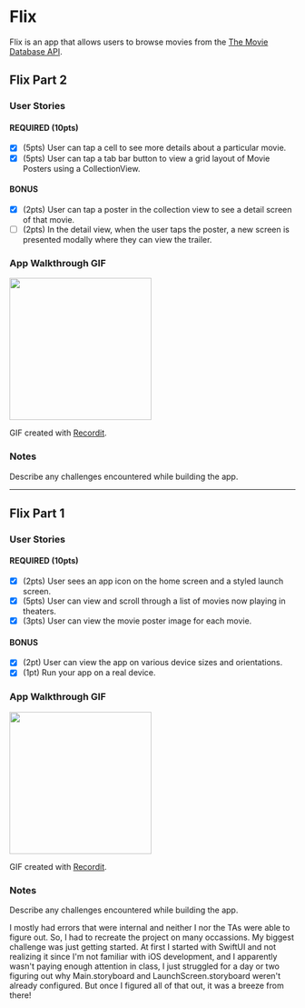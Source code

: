 # Flix

Flix is an app that allows users to browse movies from the [The Movie Database API](http://docs.themoviedb.apiary.io/#).

## Flix Part 2

### User Stories

#### REQUIRED (10pts)
- [x] (5pts) User can tap a cell to see more details about a particular movie.
- [x] (5pts) User can tap a tab bar button to view a grid layout of Movie Posters using a CollectionView.

#### BONUS
- [x] (2pts) User can tap a poster in the collection view to see a detail screen of that movie.
- [ ] (2pts) In the detail view, when the user taps the poster, a new screen is presented modally where they can view the trailer.

### App Walkthrough GIF

<img src="https://recordit.co/pgcOAAvD8A.gif" width='250'/>

GIF created with [Recordit](https://recordit.co).

### Notes
Describe any challenges encountered while building the app.

---

## Flix Part 1

### User Stories
#### REQUIRED (10pts)
- [x] (2pts) User sees an app icon on the home screen and a styled launch screen.
- [x] (5pts) User can view and scroll through a list of movies now playing in theaters.
- [x] (3pts) User can view the movie poster image for each movie.

#### BONUS
- [x] (2pt) User can view the app on various device sizes and orientations.
- [x] (1pt) Run your app on a real device.

### App Walkthrough GIF

<img src="https://recordit.co/vWJecVvBIu.gif" width='250'/>

GIF created with [Recordit](https://recordit.co).

### Notes
Describe any challenges encountered while building the app.

I mostly had errors that were internal and neither I nor the TAs were able to figure out. So, I had to recreate the project on many occassions. My biggest challenge was just getting started. At first I started with SwiftUI and not realizing it since I'm not familiar with iOS development, and I apparently wasn't paying enough attention in class, I just struggled for a day or two figuring out why Main.storyboard and LaunchScreen.storyboard weren't already configured. But once I figured all of that out, it was a breeze from there!
